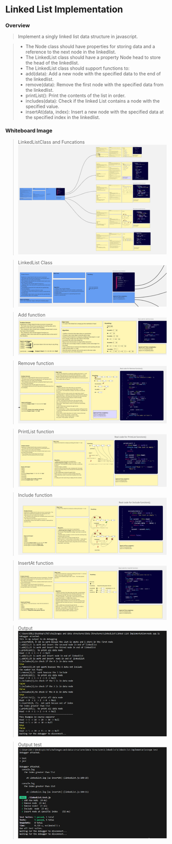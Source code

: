 # Linked List Implementation



### Overview  

>Implement a singly linked list data structure in javascript.

>- The Node class should have properties for storing data and a reference to the next node in the linkedlist.
>- The LinkedList class should have a property Node head to store the head of the linkedlist.
>- The LinkedList class should support functions to:
>- add(data): Add a new node with the specified data to the end of the linkedlist.
>- remove(data): Remove the first node with the specified data from the linkedlist.
>- printList(): Print the contents of the list in order.
>- includes(data): Check if the linked List contains a node with the specified value.
>- insertAt(data, index): Insert a new node with the specified data at the specified index in the linkedlist.
### Whiteboard Image
>LinkedListClass and Funcations
![LinkedListClass+Funcations](./LinkedListClass+Funcations.jpg)

>LinkedList Class 
![LinkedList](./LinkedList.jpg)

>Add function 
![add](./add.jpg)

>Remove function
![remove](./remove1.jpg)

>PrintList function
![ printList ](./printList.jpg)

>Include function 
![include](./include.jpg)

>InsertAt function 
![ inserAt](./inserAt.jpg)

>Output 
![OutPut](./Output.jpg)

>Output test 
![ inserAt](./jest.jpg)
